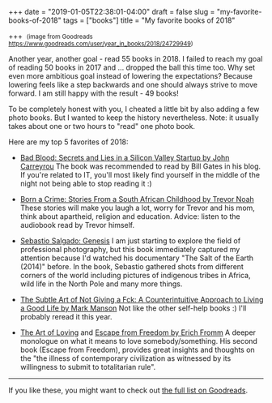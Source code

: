 +++
date = "2019-01-05T22:38:01-04:00"
draft = false
slug = "my-favorite-books-of-2018"
tags = ["books"]
title = "My favorite books of 2018"

+++
<img class="img-rounded" src="/images/posts/2019-01-05-my-favorite-books-of-2018/year_in_books_full.png" alt="" title=""/>
<small>(image from Goodreads https://www.goodreads.com/user/year_in_books/2018/24729949)</small>

Another year, another goal - read 55 books in 2018. I failed to reach my goal
of reading 50 books in 2017 and ... dropped the ball this time too. Why set
even more ambitious goal instead of lowering the expectations? Because lowering
feels like a step backwards and one should always strive to move forward. I am
still happy with the result - 49 books!

<!--more-->

To be completely honest with you, I cheated a little bit by also adding a few
photo books. But I wanted to keep the history nevertheless. Note: it usually
takes about one or two hours to "read" one photo book.

Here are my top 5 favorites of 2018:

- [Bad Blood: Secrets and Lies in a Silicon Valley Startup by John Carreyrou](https://www.goodreads.com/book/show/37976541-bad-blood)
  The book was recommended to read by Bill Gates in his blog. If you're related
  to IT, you'll most likely find yourself in the middle of the night not being
  able to stop reading it :)

- [Born a Crime: Stories From a South African Childhood by Trevor Noah](https://www.goodreads.com/book/show/29780253-born-a-crime)
  These stories will make you laugh a lot, worry for Trevor and his mom, think
  about apartheid, religion and education. Advice: listen to the audiobook read
  by Trevor himself.

- [Sebastio Salgado: Genesis](https://www.goodreads.com/book/show/23460459-sebasti-o-salgado)
  I am just starting to explore the field of professional photography, but this
  book immediately captured my attention because I'd watched his documentary
  "The Salt of the Earth (2014)" before. In the book, Sebastio gathered shots
  from different corners of the world including pictures of indigenous tribes
  in Africa, wild life in the North Pole and many more things.

- [The Subtle Art of Not Giving a Fck: A Counterintuitive Approach to Living a Good Life by Mark Manson](https://www.goodreads.com/book/show/28257707-the-subtle-art-of-not-giving-a-f-ck)
  Not like the other self-help books :) I'll probably reread it this year.

- [The Art of Loving](https://www.goodreads.com/book/show/14142.The_Art_of_Loving) and [Escape from Freedom by Erich Fromm](https://www.goodreads.com/book/show/25491.Escape_from_Freedom)
  A deeper monologue on what it means to love somebody/something. His second
  book (Escape from Freedom), provides great insights and thoughts on the "the
  illness of contemporary civilization as witnessed by its willingness to
  submit to totalitarian rule".

---

If you like these, you might want to check out [the full list on Goodreads](https://www.goodreads.com/review/list/24729949?read_at=2018&sort=rating).
